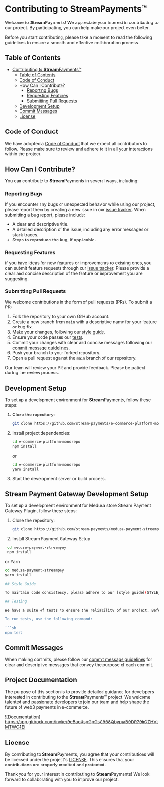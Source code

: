 # Contributing to **Stream**Payments™

Welcome to **Stream**Payments! We appreciate your interest in contributing to our project. By participating, you can help make our project even better.

Before you start contributing, please take a moment to read the following guidelines to ensure a smooth and effective collaboration process.

## Table of Contents

- [Contributing to **Stream**Payments™](#contributing-to-streampayments)
  - [Table of Contents](#table-of-contents)
  - [Code of Conduct](#code-of-conduct)
  - [How Can I Contribute?](#how-can-i-contribute)
    - [Reporting Bugs](#reporting-bugs)
    - [Requesting Features](#requesting-features)
    - [Submitting Pull Requests](#submitting-pull-requests)
  - [Development Setup](#development-setup)
  - [Commit Messages](#commit-messages)
  - [License](#license)

## Code of Conduct

We have adopted a [Code of Conduct](CODE_OF_CONDUCT.md) that we expect all contributors to follow. Please make sure to review and adhere to it in all your interactions within the project.

## How Can I Contribute?

You can contribute to **Stream**Payments in several ways, including:

### Reporting Bugs

If you encounter any bugs or unexpected behavior while using our project, please report them by creating a new issue in our [issue tracker](https://github.com/stream-payments/e-commerce-platform-monorepo/issues). When submitting a bug report, please include:

- A clear and descriptive title.
- A detailed description of the issue, including any error messages or stack traces.
- Steps to reproduce the bug, if applicable.

### Requesting Features

If you have ideas for new features or improvements to existing ones, you can submit feature requests through our [issue tracker](https://github.com/stream-payments/e-commerce-platform-monorepo/issues). Please provide a clear and concise description of the feature or improvement you are suggesting.

### Submitting Pull Requests

We welcome contributions in the form of pull requests (PRs). To submit a PR:

1. Fork the repository to your own GitHub account.
2. Create a new branch from `main` with a descriptive name for your feature or bug fix.
3. Make your changes, following our [style guide](#style-guide).
4. Ensure your code passes our [tests](#testing).
5. Commit your changes with clear and concise messages following our [commit message guidelines](#commit-messages).
6. Push your branch to your forked repository.
7. Open a pull request against the `main` branch of our repository.

Our team will review your PR and provide feedback. Please be patient during the review process.

## Development Setup

To set up a development environment for **Stream**Payments, follow these steps:

1. Clone the repository:
   ```sh
   git clone https://github.com/stream-payments/e-commerce-platform-monorepo.git
   ```

2. Install project dependencies:
   ```sh
   cd e-commerce-platform-monorepo
   npm install
   ```
   or
   ```sh
   cd e-commerce-platform-monorepo
   yarn install

3. Start the development server or build process.

## Stream Payment Gateway Development Setup

To set up a development environment for Medusa store Stream Payment Gateway Plugin, follow these steps:

1. Clone the repository:
   ```sh
   git clone https://github.com/stream-payments/medusa-payment-streampay.git

2. Install Stream Payment Gateway Setup
  ```sh
   cd medusa-payment-streampay
   npm install
   ```
   or Yarn
   ```sh
   cd medusa-payment-streampay
   yarn install

## Style Guide

To maintain code consistency, please adhere to our [style guide](STYLE_GUIDE.md) when writing or modifying code.

## Testing

We have a suite of tests to ensure the reliability of our project. Before submitting a PR, make sure to run the tests locally to confirm that your changes don't introduce new issues.

To run tests, use the following command:

```sh
npm test
```

## Commit Messages

When making commits, please follow our [commit message guidelines](COMMIT_GUIDELINES.md) for clear and descriptive messages that convey the purpose of each commit.

## Project Documentation

The purpose of this section is to provide detailed guidance for developers interested in contributing to the **Stream**Payments™ project. We welcome talented and passionate developers to join our team and help shape the future of web3 payments in e-commerce.

![Documentation] https://app.gitbook.com/invite/9eBaoUspGpGsG968Qbyp/aB9DR79hOZHVtMTWC4Ei

## License

By contributing to **Stream**Payments, you agree that your contributions will be licensed under the project's [LICENSE](LICENSE). This ensures that your contributions are properly credited and protected.

Thank you for your interest in contributing to **Stream**Payments! We look forward to collaborating with you to improve our project.